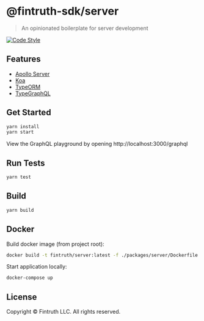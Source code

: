 # @fintruth-sdk/server

> An opinionated boilerplate for server development

[![Code Style](https://flat.badgen.net/badge/code%20style/prettier/ff69b4)](https://github.com/prettier/prettier)

## Features

- [Apollo Server](https://www.apollographql.com/docs/apollo-server/)
- [Koa](https://koajs.com/#application)
- [TypeORM](http://typeorm.io/#/)
- [TypeGraphQL](https://19majkel94.github.io/type-graphql/)

## Get Started

```bash
yarn install
yarn start
```

View the GraphQL playground by opening http://localhost:3000/graphql

## Run Tests

```bash
yarn test
```

## Build

```bash
yarn build
```

## Docker

Build docker image (from project root):

```bash
docker build -t fintruth/server:latest -f ./packages/server/Dockerfile .
```

Start application locally:

```bash
docker-compose up
```

## License

Copyright &copy; Fintruth LLC. All rights reserved.
